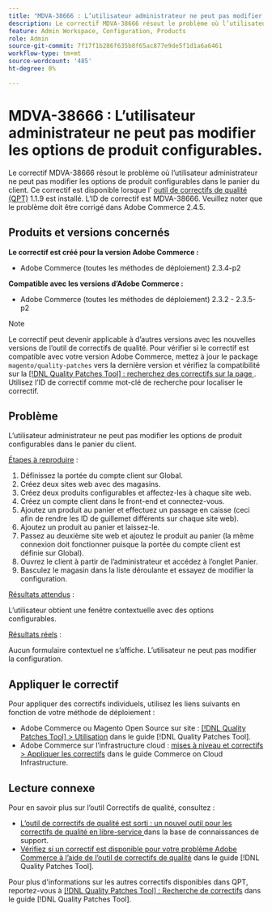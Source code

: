 ```yaml
---
title: "MDVA-38666 : L’utilisateur administrateur ne peut pas modifier les options de produit configurables"
description: Le correctif MDVA-38666 résout le problème où l’utilisateur administrateur ne peut pas modifier les options de produit configurables dans le panier du client. Ce correctif est disponible lorsque l’[outil de correctifs de qualité (QPT)](https://experienceleague.adobe.com/fr/docs/commerce-knowledge-base/kb/announcements/commerce-announcements/magento-quality-patches-released-new-tool-to-self-serve-quality-patches) 1.1.9 est installé. L’ID de correctif est MDVA-38666. Veuillez noter que le problème doit être corrigé dans Adobe Commerce 2.4.5.
feature: Admin Workspace, Configuration, Products
role: Admin
source-git-commit: 7f17f1b286f635b8f65ac877e9de5f1d1a6a6461
workflow-type: tm+mt
source-wordcount: '485'
ht-degree: 0%

---
```


# MDVA-38666 : L’utilisateur administrateur ne peut pas modifier les options de produit configurables.

Le correctif MDVA-38666 résout le problème où l’utilisateur administrateur ne peut pas modifier les options de produit configurables dans le panier du client. Ce correctif est disponible lorsque l’ [outil de correctifs de qualité (QPT)](https://experienceleague.adobe.com/fr/docs/commerce-knowledge-base/kb/announcements/commerce-announcements/magento-quality-patches-released-new-tool-to-self-serve-quality-patches) 1.1.9 est installé. L’ID de correctif est MDVA-38666. Veuillez noter que le problème doit être corrigé dans Adobe Commerce 2.4.5.

## Produits et versions concernés

**Le correctif est créé pour la version Adobe Commerce :**

* Adobe Commerce (toutes les méthodes de déploiement) 2.3.4-p2

**Compatible avec les versions d’Adobe Commerce :**

* Adobe Commerce (toutes les méthodes de déploiement) 2.3.2 - 2.3.5-p2

>[!NOTE]
>
>Le correctif peut devenir applicable à d’autres versions avec les nouvelles versions de l’outil de correctifs de qualité. Pour vérifier si le correctif est compatible avec votre version Adobe Commerce, mettez à jour le package `magento/quality-patches` vers la dernière version et vérifiez la compatibilité sur la [[!DNL Quality Patches Tool] : recherchez des correctifs sur la page ](https://experienceleague.adobe.com/fr/docs/commerce-knowledge-base/kb/announcements/commerce-announcements/magento-quality-patches-released-new-tool-to-self-serve-quality-patches). Utilisez l’ID de correctif comme mot-clé de recherche pour localiser le correctif.

## Problème

L’utilisateur administrateur ne peut pas modifier les options de produit configurables dans le panier du client.

<u>Étapes à reproduire</u> :

1. Définissez la portée du compte client sur Global.
1. Créez deux sites web avec des magasins.
1. Créez deux produits configurables et affectez-les à chaque site web.
1. Créez un compte client dans le front-end et connectez-vous.
1. Ajoutez un produit au panier et effectuez un passage en caisse (ceci afin de rendre les ID de guillemet différents sur chaque site web).
1. Ajoutez un produit au panier et laissez-le.
1. Passez au deuxième site web et ajoutez le produit au panier (la même connexion doit fonctionner puisque la portée du compte client est définie sur Global).
1. Ouvrez le client à partir de l’administrateur et accédez à l’onglet Panier.
1. Basculez le magasin dans la liste déroulante et essayez de modifier la configuration.

<u>Résultats attendus</u> :

L’utilisateur obtient une fenêtre contextuelle avec des options configurables.

<u>Résultats réels</u> :

Aucun formulaire contextuel ne s’affiche. L’utilisateur ne peut pas modifier la configuration.

## Appliquer le correctif

Pour appliquer des correctifs individuels, utilisez les liens suivants en fonction de votre méthode de déploiement :

* Adobe Commerce ou Magento Open Source sur site : [[!DNL Quality Patches Tool] > Utilisation](/help/tools/quality-patches-tool/usage.md) dans le guide [!DNL Quality Patches Tool].
* Adobe Commerce sur l’infrastructure cloud : [mises à niveau et correctifs > Appliquer les correctifs](https://experienceleague.adobe.com/docs/commerce-cloud-service/user-guide/develop/upgrade/apply-patches.html?lang=fr) dans le guide Commerce on Cloud Infrastructure.

## Lecture connexe

Pour en savoir plus sur l’outil Correctifs de qualité, consultez :

* [ L’outil de correctifs de qualité est sorti : un nouvel outil pour les correctifs de qualité en libre-service ](https://experienceleague.adobe.com/fr/docs/commerce-knowledge-base/kb/announcements/commerce-announcements/magento-quality-patches-released-new-tool-to-self-serve-quality-patches) dans la base de connaissances de support.
* [Vérifiez si un correctif est disponible pour votre problème Adobe Commerce à l’aide de l’outil de correctifs de qualité](/help/tools/quality-patches-tool/patches-available-in-qpt/check-patch-for-magento-issue-with-magento-quality-patches.md) dans le guide [!DNL Quality Patches Tool].

Pour plus d&#39;informations sur les autres correctifs disponibles dans QPT, reportez-vous à [[!DNL Quality Patches Tool] : Recherche de correctifs](https://experienceleague.adobe.com/tools/commerce-quality-patches/index.html?lang=fr) dans le guide [!DNL Quality Patches Tool].
